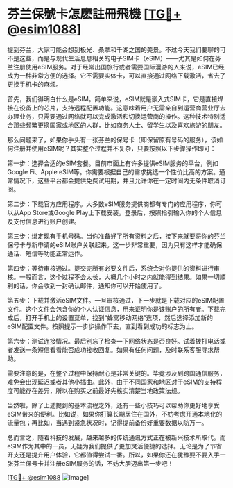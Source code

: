 # 芬兰保號卡怎麽註冊飛機 [[TG💪+ @esim1088](https://t.me/s/esim1088)]

提到芬兰，大家可能会想到极光、桑拿和千湖之国的美景。不过今天我们要聊的可不是这些，而是与现代生活息息相关的电子SIM卡（eSIM）——尤其是如何在芬兰注册使用eSIM服务。对于经常出国旅行或者需要国际漫游的人来说，eSIM已经成为一种非常方便的选择。它不需要实体卡，可以直接通过网络下载激活，省去了更换手机卡的麻烦。

首先，我们得明白什么是eSIM。简单来说，eSIM就是嵌入式SIM卡，它是直接焊接在设备上的芯片，支持远程配置功能。这意味着用户无需亲自到运营商营业厅去办理业务，只需要通过网络就可以完成激活和切换运营商的操作。这种技术特别适合那些频繁更换国家或地区的人群，比如商务人士、留学生以及喜欢旅游的朋友。

那么问题来了，如果你手头有一张芬兰的保号卡（即保留原有号码的服务），该如何注册并使用eSIM呢？其实整个过程并不复杂，只要按照以下步骤操作即可：

第一步：选择合适的eSIM套餐。目前市面上有许多提供eSIM服务的平台，例如Google Fi、Apple eSIM等。你需要根据自己的需求挑选一个性价比高的方案。通常情况下，这些平台都会提供免费试用期，并且允许你在一定时间内无条件取消订阅。

第二步：下载官方应用程序。大多数eSIM服务提供商都有专门的应用程序，你可以从App Store或Google Play上下载安装。登录后，按照指引输入你的个人信息及支付信息进行账户创建。

第三步：绑定现有手机号码。当你准备好了所有资料之后，接下来就要将你的芬兰保号卡与新申请的eSIM账户关联起来。这一步非常重要，因为只有这样才能确保通话、短信等功能正常运作。

第四步：等待审核通过。提交完所有必要文件后，系统会对你提供的资料进行审核。一般而言，这个过程不会太长，大概几个小时之内就能得到结果。如果一切顺利的话，你会收到一封确认邮件，通知你可以开始使用了。

第五步：下载并激活eSIM文件。一旦审核通过，下一步就是下载对应的eSIM配置文件。这个文件会包含你的个人认证信息，用来证明你是该账户的所有者。下载完成后，打开手机上的设置菜单，找到“蜂窝移动网络”选项，然后选择添加新的eSIM配置文件。按照提示一步步操作下去，直到看到成功的标志为止。

第六步：测试连接情况。最后别忘了检查一下网络状态是否良好。试着拨打电话或者发送一条短信看看能否成功接收回复。如果有任何问题，及时联系客服寻求帮助。

需要注意的是，在整个过程中保持耐心是非常关键的。毕竟涉及到跨国通信服务，难免会出现延迟或者其他小插曲。此外，由于不同国家和地区对于eSIM的支持程度可能存在差异，所以在购买之前最好先核实清楚当地政策法规。

当然啦，除了上述提到的基本流程之外，还有一些小技巧可以帮助你更好地享受eSIM带来的便利。比如说，如果你打算长期居住在国外，不妨考虑开通本地化的流量包；再比如，当遇到紧急状况时，记得提前备份好重要数据以防万一。

总而言之，随着科技的发展，越来越多的传统通讯方式正在被新兴技术所取代。而eSIM作为其中的一员，无疑为我们提供了更加灵活便捷的选择。无论是为了节省开支还是提升用户体验，它都值得尝试一番。所以，如果你还在犹豫要不要入手一张芬兰保号卡并注册eSIM服务的话，不妨大胆迈出第一步吧！

[[TG💪+ @esim1088](https://t.me/s/esim1088) ![Image](https://i.postimg.cc/4NQfJmqS/Snipaste-2025-05-13-00-14-12.png)]